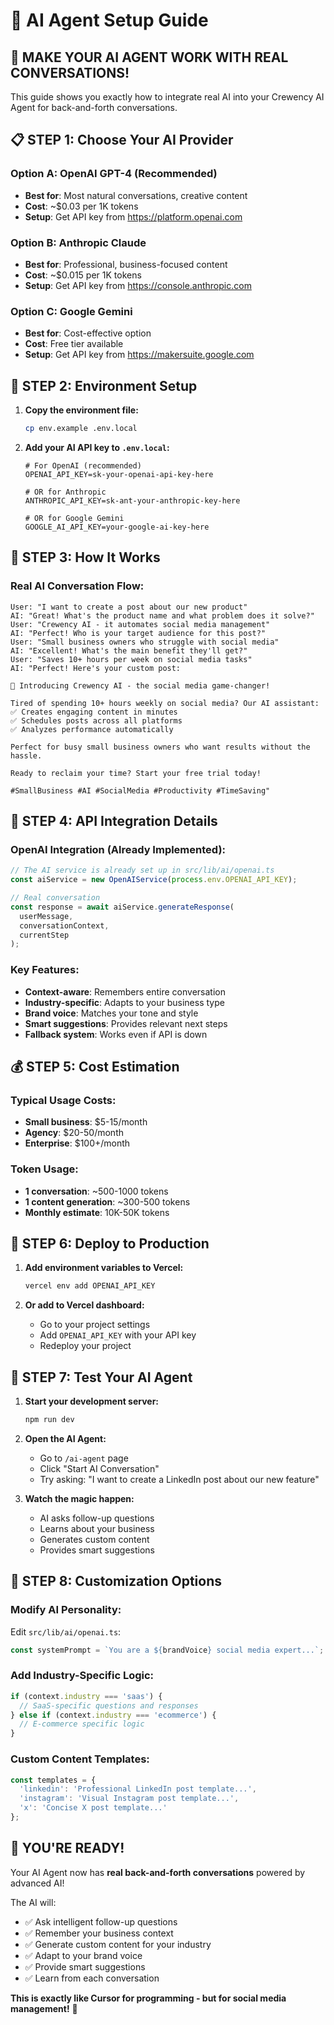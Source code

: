 # 🤖 AI Agent Setup Guide

## 🚀 **MAKE YOUR AI AGENT WORK WITH REAL CONVERSATIONS!**

This guide shows you exactly how to integrate real AI into your Crewency AI Agent for back-and-forth conversations.

## 📋 **STEP 1: Choose Your AI Provider**

### **Option A: OpenAI GPT-4 (Recommended)**
- **Best for**: Most natural conversations, creative content
- **Cost**: ~$0.03 per 1K tokens
- **Setup**: Get API key from https://platform.openai.com

### **Option B: Anthropic Claude**
- **Best for**: Professional, business-focused content
- **Cost**: ~$0.015 per 1K tokens
- **Setup**: Get API key from https://console.anthropic.com

### **Option C: Google Gemini**
- **Best for**: Cost-effective option
- **Cost**: Free tier available
- **Setup**: Get API key from https://makersuite.google.com

## 🔧 **STEP 2: Environment Setup**

1. **Copy the environment file:**
   ```bash
   cp env.example .env.local
   ```

2. **Add your AI API key to `.env.local`:**
   ```env
   # For OpenAI (recommended)
   OPENAI_API_KEY=sk-your-openai-api-key-here
   
   # OR for Anthropic
   ANTHROPIC_API_KEY=sk-ant-your-anthropic-key-here
   
   # OR for Google Gemini
   GOOGLE_AI_API_KEY=your-google-ai-key-here
   ```

## 🧠 **STEP 3: How It Works**

### **Real AI Conversation Flow:**
```
User: "I want to create a post about our new product"
AI: "Great! What's the product name and what problem does it solve?"
User: "Crewency AI - it automates social media management"
AI: "Perfect! Who is your target audience for this post?"
User: "Small business owners who struggle with social media"
AI: "Excellent! What's the main benefit they'll get?"
User: "Saves 10+ hours per week on social media tasks"
AI: "Perfect! Here's your custom post:

🚀 Introducing Crewency AI - the social media game-changer!

Tired of spending 10+ hours weekly on social media? Our AI assistant:
✅ Creates engaging content in minutes
✅ Schedules posts across all platforms  
✅ Analyzes performance automatically

Perfect for busy small business owners who want results without the hassle.

Ready to reclaim your time? Start your free trial today!

#SmallBusiness #AI #SocialMedia #Productivity #TimeSaving"
```

## 🔌 **STEP 4: API Integration Details**

### **OpenAI Integration (Already Implemented):**
```typescript
// The AI service is already set up in src/lib/ai/openai.ts
const aiService = new OpenAIService(process.env.OPENAI_API_KEY);

// Real conversation
const response = await aiService.generateResponse(
  userMessage,
  conversationContext,
  currentStep
);
```

### **Key Features:**
- **Context-aware**: Remembers entire conversation
- **Industry-specific**: Adapts to your business type
- **Brand voice**: Matches your tone and style
- **Smart suggestions**: Provides relevant next steps
- **Fallback system**: Works even if API is down

## 💰 **STEP 5: Cost Estimation**

### **Typical Usage Costs:**
- **Small business**: $5-15/month
- **Agency**: $20-50/month  
- **Enterprise**: $100+/month

### **Token Usage:**
- **1 conversation**: ~500-1000 tokens
- **1 content generation**: ~300-500 tokens
- **Monthly estimate**: 10K-50K tokens

## 🚀 **STEP 6: Deploy to Production**

1. **Add environment variables to Vercel:**
   ```bash
   vercel env add OPENAI_API_KEY
   ```

2. **Or add to Vercel dashboard:**
   - Go to your project settings
   - Add `OPENAI_API_KEY` with your API key
   - Redeploy your project

## 🎯 **STEP 7: Test Your AI Agent**

1. **Start your development server:**
   ```bash
   npm run dev
   ```

2. **Open the AI Agent:**
   - Go to `/ai-agent` page
   - Click "Start AI Conversation"
   - Try asking: "I want to create a LinkedIn post about our new feature"

3. **Watch the magic happen:**
   - AI asks follow-up questions
   - Learns about your business
   - Generates custom content
   - Provides smart suggestions

## 🔧 **STEP 8: Customization Options**

### **Modify AI Personality:**
Edit `src/lib/ai/openai.ts`:
```typescript
const systemPrompt = `You are a ${brandVoice} social media expert...`;
```

### **Add Industry-Specific Logic:**
```typescript
if (context.industry === 'saas') {
  // SaaS-specific questions and responses
} else if (context.industry === 'ecommerce') {
  // E-commerce specific logic
}
```

### **Custom Content Templates:**
```typescript
const templates = {
  'linkedin': 'Professional LinkedIn post template...',
  'instagram': 'Visual Instagram post template...',
  'x': 'Concise X post template...'
};
```

## 🎉 **YOU'RE READY!**

Your AI Agent now has **real back-and-forth conversations** powered by advanced AI! 

The AI will:
- ✅ Ask intelligent follow-up questions
- ✅ Remember your business context
- ✅ Generate custom content for your industry
- ✅ Adapt to your brand voice
- ✅ Provide smart suggestions
- ✅ Learn from each conversation

**This is exactly like Cursor for programming - but for social media management!** 🚀
